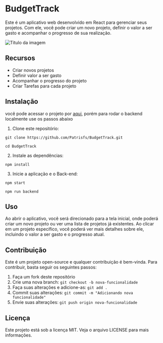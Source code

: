 # BudgetTrack

Este é um aplicativo web desenvolvido em React para gerenciar seus projetos. Com ele, você pode criar um novo projeto, definir o valor a ser gasto e acompanhar o progresso de sua realização.

![Título da imagem](https://cdn.discordapp.com/attachments/1012186496251461722/1073803052714299412/1675379991291.png)




## Recursos

- Criar novos projetos
- Definir valor a ser gasto
- Acompanhar o progresso do projeto
- Criar Tarefas para cada projeto

## Instalação

você pode acessar o projeto por [aqui](https://budgettrack-patrisfs.netlify.app/), porém para rodar o backend localmente use os passos abaixo


1. Clone este repositório:
```
git clone https://github.com/Patrisfs/BudgetTrack.git

cd BudgetTrack
```
2. Instale as dependências: 

```
npm install
```

3. Inicie a aplicação e o Back-end: 

```
npm start

npm run backend
```

## Uso

Ao abrir o aplicativo, você será direcionado para a tela inicial, onde poderá criar um novo projeto ou ver uma lista de projetos já existentes. Ao clicar em um projeto específico, você poderá ver mais detalhes sobre ele, incluindo o valor a ser gasto e o progresso atual.

## Contribuição

Este é um projeto open-source e qualquer contribuição é bem-vinda. Para contribuir, basta seguir os seguintes passos:

1. Faça um fork deste repositório
2. Crie uma nova branch: `git checkout -b nova-funcionalidade`
3. Faça suas alterações e adicione-as: `git add .`
4. Commit suas alterações: `git commit -m "Adicionando nova funcionalidade"`
5. Envie suas alterações: `git push origin nova-funcionalidade`

## Licença

Este projeto está sob a licença MIT. Veja o arquivo LICENSE para mais informações.
